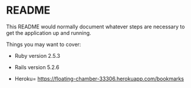 # README

This README would normally document whatever steps are necessary to get the
application up and running.

Things you may want to cover:

* Ruby version 2.5.3

* Rails version 5.2.6

* Heroku= https://floating-chamber-33306.herokuapp.com/bookmarks
